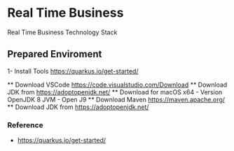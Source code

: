 # Real Time Business
Real Time Business Technology Stack

## Prepared Enviroment  

1- Install Tools https://quarkus.io/get-started/

** Download VSCode   https://code.visualstudio.com/Download
** Download JDK from https://adoptopenjdk.net/ 
    ** Download for macOS x64 - Version OpenJDK 8 JVM - Open J9
** Download Maven https://maven.apache.org/
** Download JDK from https://adoptopenjdk.net/ 
    
### Reference

* https://quarkus.io/get-started/ 
